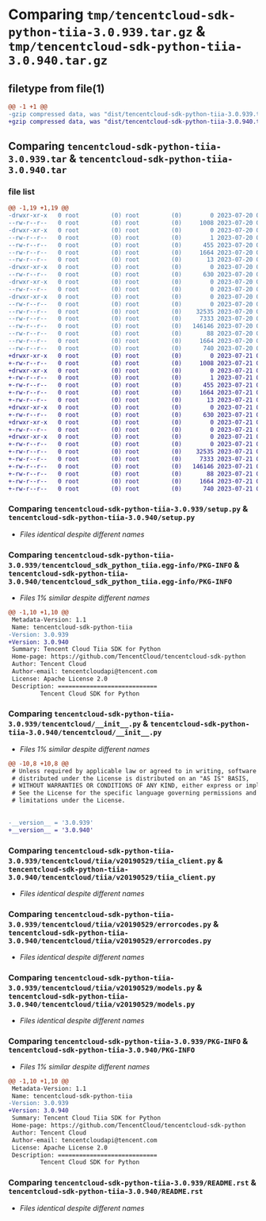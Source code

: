 # Comparing `tmp/tencentcloud-sdk-python-tiia-3.0.939.tar.gz` & `tmp/tencentcloud-sdk-python-tiia-3.0.940.tar.gz`

## filetype from file(1)

```diff
@@ -1 +1 @@
-gzip compressed data, was "dist/tencentcloud-sdk-python-tiia-3.0.939.tar", last modified: Thu Jul 20 00:35:39 2023, max compression
+gzip compressed data, was "dist/tencentcloud-sdk-python-tiia-3.0.940.tar", last modified: Fri Jul 21 00:51:40 2023, max compression
```

## Comparing `tencentcloud-sdk-python-tiia-3.0.939.tar` & `tencentcloud-sdk-python-tiia-3.0.940.tar`

### file list

```diff
@@ -1,19 +1,19 @@
-drwxr-xr-x   0 root         (0) root         (0)        0 2023-07-20 00:35:39.000000 tencentcloud-sdk-python-tiia-3.0.939/
--rw-r--r--   0 root         (0) root         (0)     1008 2023-07-20 00:35:39.000000 tencentcloud-sdk-python-tiia-3.0.939/setup.py
-drwxr-xr-x   0 root         (0) root         (0)        0 2023-07-20 00:35:39.000000 tencentcloud-sdk-python-tiia-3.0.939/tencentcloud_sdk_python_tiia.egg-info/
--rw-r--r--   0 root         (0) root         (0)        1 2023-07-20 00:35:39.000000 tencentcloud-sdk-python-tiia-3.0.939/tencentcloud_sdk_python_tiia.egg-info/dependency_links.txt
--rw-r--r--   0 root         (0) root         (0)      455 2023-07-20 00:35:39.000000 tencentcloud-sdk-python-tiia-3.0.939/tencentcloud_sdk_python_tiia.egg-info/SOURCES.txt
--rw-r--r--   0 root         (0) root         (0)     1664 2023-07-20 00:35:39.000000 tencentcloud-sdk-python-tiia-3.0.939/tencentcloud_sdk_python_tiia.egg-info/PKG-INFO
--rw-r--r--   0 root         (0) root         (0)       13 2023-07-20 00:35:39.000000 tencentcloud-sdk-python-tiia-3.0.939/tencentcloud_sdk_python_tiia.egg-info/top_level.txt
-drwxr-xr-x   0 root         (0) root         (0)        0 2023-07-20 00:35:39.000000 tencentcloud-sdk-python-tiia-3.0.939/tencentcloud/
--rw-r--r--   0 root         (0) root         (0)      630 2023-07-20 00:35:39.000000 tencentcloud-sdk-python-tiia-3.0.939/tencentcloud/__init__.py
-drwxr-xr-x   0 root         (0) root         (0)        0 2023-07-20 00:35:39.000000 tencentcloud-sdk-python-tiia-3.0.939/tencentcloud/tiia/
--rw-r--r--   0 root         (0) root         (0)        0 2023-07-20 00:35:39.000000 tencentcloud-sdk-python-tiia-3.0.939/tencentcloud/tiia/__init__.py
-drwxr-xr-x   0 root         (0) root         (0)        0 2023-07-20 00:35:39.000000 tencentcloud-sdk-python-tiia-3.0.939/tencentcloud/tiia/v20190529/
--rw-r--r--   0 root         (0) root         (0)        0 2023-07-20 00:35:39.000000 tencentcloud-sdk-python-tiia-3.0.939/tencentcloud/tiia/v20190529/__init__.py
--rw-r--r--   0 root         (0) root         (0)    32535 2023-07-20 00:35:39.000000 tencentcloud-sdk-python-tiia-3.0.939/tencentcloud/tiia/v20190529/tiia_client.py
--rw-r--r--   0 root         (0) root         (0)     7333 2023-07-20 00:35:39.000000 tencentcloud-sdk-python-tiia-3.0.939/tencentcloud/tiia/v20190529/errorcodes.py
--rw-r--r--   0 root         (0) root         (0)   146146 2023-07-20 00:35:39.000000 tencentcloud-sdk-python-tiia-3.0.939/tencentcloud/tiia/v20190529/models.py
--rw-r--r--   0 root         (0) root         (0)       88 2023-07-20 00:35:39.000000 tencentcloud-sdk-python-tiia-3.0.939/setup.cfg
--rw-r--r--   0 root         (0) root         (0)     1664 2023-07-20 00:35:39.000000 tencentcloud-sdk-python-tiia-3.0.939/PKG-INFO
--rw-r--r--   0 root         (0) root         (0)      740 2023-07-20 00:35:39.000000 tencentcloud-sdk-python-tiia-3.0.939/README.rst
+drwxr-xr-x   0 root         (0) root         (0)        0 2023-07-21 00:51:40.000000 tencentcloud-sdk-python-tiia-3.0.940/
+-rw-r--r--   0 root         (0) root         (0)     1008 2023-07-21 00:51:40.000000 tencentcloud-sdk-python-tiia-3.0.940/setup.py
+drwxr-xr-x   0 root         (0) root         (0)        0 2023-07-21 00:51:40.000000 tencentcloud-sdk-python-tiia-3.0.940/tencentcloud_sdk_python_tiia.egg-info/
+-rw-r--r--   0 root         (0) root         (0)        1 2023-07-21 00:51:40.000000 tencentcloud-sdk-python-tiia-3.0.940/tencentcloud_sdk_python_tiia.egg-info/dependency_links.txt
+-rw-r--r--   0 root         (0) root         (0)      455 2023-07-21 00:51:40.000000 tencentcloud-sdk-python-tiia-3.0.940/tencentcloud_sdk_python_tiia.egg-info/SOURCES.txt
+-rw-r--r--   0 root         (0) root         (0)     1664 2023-07-21 00:51:40.000000 tencentcloud-sdk-python-tiia-3.0.940/tencentcloud_sdk_python_tiia.egg-info/PKG-INFO
+-rw-r--r--   0 root         (0) root         (0)       13 2023-07-21 00:51:40.000000 tencentcloud-sdk-python-tiia-3.0.940/tencentcloud_sdk_python_tiia.egg-info/top_level.txt
+drwxr-xr-x   0 root         (0) root         (0)        0 2023-07-21 00:51:40.000000 tencentcloud-sdk-python-tiia-3.0.940/tencentcloud/
+-rw-r--r--   0 root         (0) root         (0)      630 2023-07-21 00:51:40.000000 tencentcloud-sdk-python-tiia-3.0.940/tencentcloud/__init__.py
+drwxr-xr-x   0 root         (0) root         (0)        0 2023-07-21 00:51:40.000000 tencentcloud-sdk-python-tiia-3.0.940/tencentcloud/tiia/
+-rw-r--r--   0 root         (0) root         (0)        0 2023-07-21 00:51:40.000000 tencentcloud-sdk-python-tiia-3.0.940/tencentcloud/tiia/__init__.py
+drwxr-xr-x   0 root         (0) root         (0)        0 2023-07-21 00:51:40.000000 tencentcloud-sdk-python-tiia-3.0.940/tencentcloud/tiia/v20190529/
+-rw-r--r--   0 root         (0) root         (0)        0 2023-07-21 00:51:40.000000 tencentcloud-sdk-python-tiia-3.0.940/tencentcloud/tiia/v20190529/__init__.py
+-rw-r--r--   0 root         (0) root         (0)    32535 2023-07-21 00:51:40.000000 tencentcloud-sdk-python-tiia-3.0.940/tencentcloud/tiia/v20190529/tiia_client.py
+-rw-r--r--   0 root         (0) root         (0)     7333 2023-07-21 00:51:40.000000 tencentcloud-sdk-python-tiia-3.0.940/tencentcloud/tiia/v20190529/errorcodes.py
+-rw-r--r--   0 root         (0) root         (0)   146146 2023-07-21 00:51:40.000000 tencentcloud-sdk-python-tiia-3.0.940/tencentcloud/tiia/v20190529/models.py
+-rw-r--r--   0 root         (0) root         (0)       88 2023-07-21 00:51:40.000000 tencentcloud-sdk-python-tiia-3.0.940/setup.cfg
+-rw-r--r--   0 root         (0) root         (0)     1664 2023-07-21 00:51:40.000000 tencentcloud-sdk-python-tiia-3.0.940/PKG-INFO
+-rw-r--r--   0 root         (0) root         (0)      740 2023-07-21 00:51:40.000000 tencentcloud-sdk-python-tiia-3.0.940/README.rst
```

### Comparing `tencentcloud-sdk-python-tiia-3.0.939/setup.py` & `tencentcloud-sdk-python-tiia-3.0.940/setup.py`

 * *Files identical despite different names*

### Comparing `tencentcloud-sdk-python-tiia-3.0.939/tencentcloud_sdk_python_tiia.egg-info/PKG-INFO` & `tencentcloud-sdk-python-tiia-3.0.940/tencentcloud_sdk_python_tiia.egg-info/PKG-INFO`

 * *Files 1% similar despite different names*

```diff
@@ -1,10 +1,10 @@
 Metadata-Version: 1.1
 Name: tencentcloud-sdk-python-tiia
-Version: 3.0.939
+Version: 3.0.940
 Summary: Tencent Cloud Tiia SDK for Python
 Home-page: https://github.com/TencentCloud/tencentcloud-sdk-python
 Author: Tencent Cloud
 Author-email: tencentcloudapi@tencent.com
 License: Apache License 2.0
 Description: ============================
         Tencent Cloud SDK for Python
```

### Comparing `tencentcloud-sdk-python-tiia-3.0.939/tencentcloud/__init__.py` & `tencentcloud-sdk-python-tiia-3.0.940/tencentcloud/__init__.py`

 * *Files 1% similar despite different names*

```diff
@@ -10,8 +10,8 @@
 # Unless required by applicable law or agreed to in writing, software
 # distributed under the License is distributed on an "AS IS" BASIS,
 # WITHOUT WARRANTIES OR CONDITIONS OF ANY KIND, either express or implied.
 # See the License for the specific language governing permissions and
 # limitations under the License.
 
 
-__version__ = '3.0.939'
+__version__ = '3.0.940'
```

### Comparing `tencentcloud-sdk-python-tiia-3.0.939/tencentcloud/tiia/v20190529/tiia_client.py` & `tencentcloud-sdk-python-tiia-3.0.940/tencentcloud/tiia/v20190529/tiia_client.py`

 * *Files identical despite different names*

### Comparing `tencentcloud-sdk-python-tiia-3.0.939/tencentcloud/tiia/v20190529/errorcodes.py` & `tencentcloud-sdk-python-tiia-3.0.940/tencentcloud/tiia/v20190529/errorcodes.py`

 * *Files identical despite different names*

### Comparing `tencentcloud-sdk-python-tiia-3.0.939/tencentcloud/tiia/v20190529/models.py` & `tencentcloud-sdk-python-tiia-3.0.940/tencentcloud/tiia/v20190529/models.py`

 * *Files identical despite different names*

### Comparing `tencentcloud-sdk-python-tiia-3.0.939/PKG-INFO` & `tencentcloud-sdk-python-tiia-3.0.940/PKG-INFO`

 * *Files 1% similar despite different names*

```diff
@@ -1,10 +1,10 @@
 Metadata-Version: 1.1
 Name: tencentcloud-sdk-python-tiia
-Version: 3.0.939
+Version: 3.0.940
 Summary: Tencent Cloud Tiia SDK for Python
 Home-page: https://github.com/TencentCloud/tencentcloud-sdk-python
 Author: Tencent Cloud
 Author-email: tencentcloudapi@tencent.com
 License: Apache License 2.0
 Description: ============================
         Tencent Cloud SDK for Python
```

### Comparing `tencentcloud-sdk-python-tiia-3.0.939/README.rst` & `tencentcloud-sdk-python-tiia-3.0.940/README.rst`

 * *Files identical despite different names*

